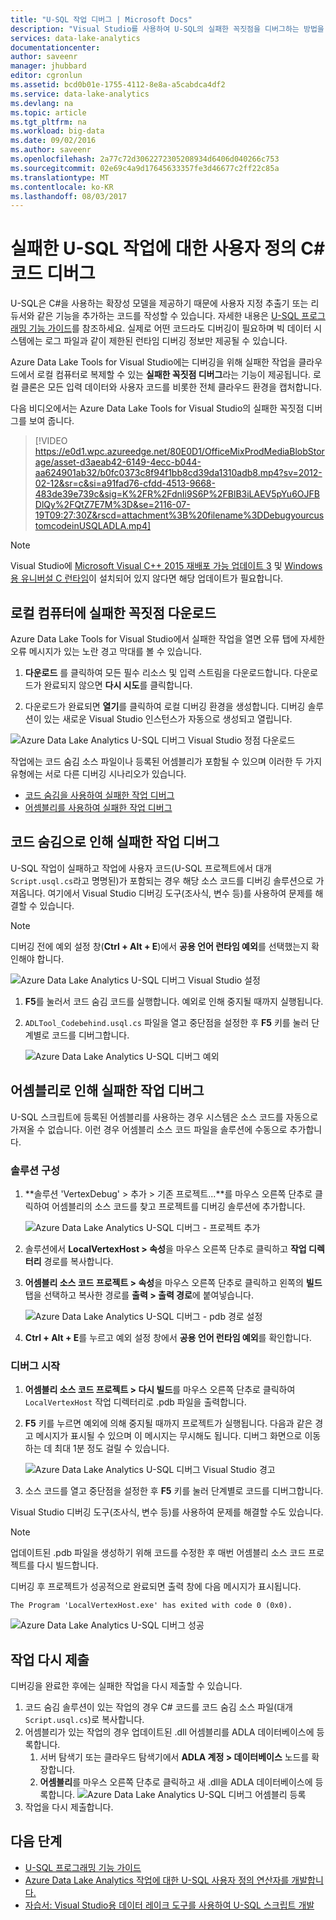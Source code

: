 ```yaml
---
title: "U-SQL 작업 디버그 | Microsoft Docs"
description: "Visual Studio를 사용하여 U-SQL의 실패한 꼭짓점을 디버그하는 방법을 알아봅니다."
services: data-lake-analytics
documentationcenter: 
author: saveenr
manager: jhubbard
editor: cgronlun
ms.assetid: bcd0b01e-1755-4112-8e8a-a5cabdca4df2
ms.service: data-lake-analytics
ms.devlang: na
ms.topic: article
ms.tgt_pltfrm: na
ms.workload: big-data
ms.date: 09/02/2016
ms.author: saveenr
ms.openlocfilehash: 2a77c72d3062272305208934d6406d040266c753
ms.sourcegitcommit: 02e69c4a9d17645633357fe3d46677c2ff22c85a
ms.translationtype: MT
ms.contentlocale: ko-KR
ms.lasthandoff: 08/03/2017
---
```

# <a name="debug-user-defined-c-code-for-failed-u-sql-jobs"></a>실패한 U-SQL 작업에 대한 사용자 정의 C# 코드 디버그

U-SQL은 C#을 사용하는 확장성 모델을 제공하기 때문에 사용자 지정 추출기 또는 리듀서와 같은 기능을 추가하는 코드를 작성할 수 있습니다. 자세한 내용은 [U-SQL 프로그래밍 기능 가이드](https://docs.microsoft.com/en-us/azure/data-lake-analytics/data-lake-analytics-u-sql-programmability-guide#use-user-defined-functions-udf)를 참조하세요. 실제로 어떤 코드라도 디버깅이 필요하며 빅 데이터 시스템에는 로그 파일과 같이 제한된 런타임 디버깅 정보만 제공될 수 있습니다.

Azure Data Lake Tools for Visual Studio에는 디버깅을 위해 실패한 작업을 클라우드에서 로컬 컴퓨터로 복제할 수 있는 **실패한 꼭짓점 디버그**라는 기능이 제공됩니다. 로컬 클론은 모든 입력 데이터와 사용자 코드를 비롯한 전체 클라우드 환경을 캡처합니다.

다음 비디오에서는 Azure Data Lake Tools for Visual Studio의 실패한 꼭짓점 디버그를 보여 줍니다.

> [!VIDEO https://e0d1.wpc.azureedge.net/80E0D1/OfficeMixProdMediaBlobStorage/asset-d3aeab42-6149-4ecc-b044-aa624901ab32/b0fc0373c8f94f1bb8cd39da1310adb8.mp4?sv=2012-02-12&sr=c&si=a91fad76-cfdd-4513-9668-483de39e739c&sig=K%2FR%2FdnIi9S6P%2FBlB3iLAEV5pYu6OJFBDlQy%2FQtZ7E7M%3D&se=2116-07-19T09:27:30Z&rscd=attachment%3B%20filename%3DDebugyourcustomcodeinUSQLADLA.mp4]
>

> [!NOTE]
> Visual Studio에 [Microsoft Visual C++ 2015 재배포 가능 업데이트 3](https://www.microsoft.com/en-us/download/details.aspx?id=53840) 및 [Windows용 유니버설 C 런타임](https://www.microsoft.com/download/details.aspx?id=50410)이 설치되어 있지 않다면 해당 업데이트가 필요합니다.

## <a name="download-failed-vertex-to-local-machine"></a>로컬 컴퓨터에 실패한 꼭짓점 다운로드

Azure Data Lake Tools for Visual Studio에서 실패한 작업을 열면 오류 탭에 자세한 오류 메시지가 있는 노란 경고 막대를 볼 수 있습니다.

1. **다운로드** 를 클릭하여 모든 필수 리소스 및 입력 스트림을 다운로드합니다. 다운로드가 완료되지 않으면 **다시 시도**를 클릭합니다.

2. 다운로드가 완료되면 **열기**를 클릭하여 로컬 디버깅 환경을 생성합니다. 디버깅 솔루션이 있는 새로운 Visual Studio 인스턴스가 자동으로 생성되고 열립니다.

![Azure Data Lake Analytics U-SQL 디버그 Visual Studio 정점 다운로드](./media/data-lake-analytics-debug-u-sql-jobs/data-lake-analytics-download-vertex.png)

작업에는 코드 숨김 소스 파일이나 등록된 어셈블리가 포함될 수 있으며 이러한 두 가지 유형에는 서로 다른 디버깅 시나리오가 있습니다.

- [코드 숨김을 사용하여 실패한 작업 디버그](#debug-job-failed-with-code-behind)
- [어셈블리를 사용하여 실패한 작업 디버그](#debug-job-failed-with-assemblies)


## <a name="debug-job-failed-with-code-behind"></a>코드 숨김으로 인해 실패한 작업 디버그

U-SQL 작업이 실패하고 작업에 사용자 코드(U-SQL 프로젝트에서 대개 `Script.usql.cs`라고 명명된)가 포함되는 경우 해당 소스 코드를 디버깅 솔루션으로 가져옵니다.  여기에서 Visual Studio 디버깅 도구(조사식, 변수 등)를 사용하여 문제를 해결할 수 있습니다.

> [!NOTE]
> 디버깅 전에 예외 설정 창(**Ctrl + Alt + E**)에서 **공용 언어 런타임 예외**를 선택했는지 확인해야 합니다.

![Azure Data Lake Analytics U-SQL 디버그 Visual Studio 설정](./media/data-lake-analytics-debug-u-sql-jobs/data-lake-analytics-clr-exception-setting.png)

1. **F5**를 눌러서 코드 숨김 코드를 실행합니다. 예외로 인해 중지될 때까지 실행됩니다.

2. `ADLTool_Codebehind.usql.cs` 파일을 열고 중단점을 설정한 후 **F5** 키를 눌러 단계별로 코드를 디버그합니다.

    ![Azure Data Lake Analytics U-SQL 디버그 예외](./media/data-lake-analytics-debug-u-sql-jobs/data-lake-analytics-debug-exception.png)

## <a name="debug-job-failed-with-assemblies"></a>어셈블리로 인해 실패한 작업 디버그

U-SQL 스크립트에 등록된 어셈블리를 사용하는 경우 시스템은 소스 코드를 자동으로 가져올 수 없습니다. 이런 경우 어셈블리 소스 코드 파일을 솔루션에 수동으로 추가합니다.

### <a name="configure-the-solution"></a>솔루션 구성

1. **솔루션 'VertexDebug' > 추가 > 기존 프로젝트...**를 마우스 오른쪽 단추로 클릭하여 어셈블리의 소스 코드를 찾고 프로젝트를 디버깅 솔루션에 추가합니다.

    ![Azure Data Lake Analytics U-SQL 디버그 - 프로젝트 추가](./media/data-lake-analytics-debug-u-sql-jobs/data-lake-analytics-add-project-to-debug-solution.png)

2. 솔루션에서 **LocalVertexHost > 속성**을 마우스 오른쪽 단추로 클릭하고 **작업 디렉터리** 경로를 복사합니다.

3. **어셈블리 소스 코드 프로젝트 > 속성**을 마우스 오른쪽 단추로 클릭하고 왼쪽의 **빌드** 탭을 선택하고 복사한 경로를 **출력 > 출력 경로**에 붙여넣습니다.

    ![Azure Data Lake Analytics U-SQL 디버그 - pdb 경로 설정](./media/data-lake-analytics-debug-u-sql-jobs/data-lake-analytics-set-pdb-path.png)

4. **Ctrl + Alt + E**를 누르고 예외 설정 창에서 **공용 언어 런타임 예외**를 확인합니다.

### <a name="start-debug"></a>디버그 시작

1. **어셈블리 소스 코드 프로젝트 > 다시 빌드**를 마우스 오른쪽 단추로 클릭하여 `LocalVertexHost` 작업 디렉터리로 .pdb 파일을 출력합니다.

2. **F5** 키를 누르면 예외에 의해 중지될 때까지 프로젝트가 실행됩니다. 다음과 같은 경고 메시지가 표시될 수 있으며 이 메시지는 무시해도 됩니다. 디버그 화면으로 이동하는 데 최대 1분 정도 걸릴 수 있습니다.

    ![Azure Data Lake Analytics U-SQL 디버그 Visual Studio 경고](./media/data-lake-analytics-debug-u-sql-jobs/data-lake-analytics-visual-studio-u-sql-debug-warning.png)

3. 소스 코드를 열고 중단점을 설정한 후 **F5** 키를 눌러 단계별로 코드를 디버그합니다.

Visual Studio 디버깅 도구(조사식, 변수 등)를 사용하여 문제를 해결할 수도 있습니다.

> [!NOTE]
> 업데이트된 .pdb 파일을 생성하기 위해 코드를 수정한 후 매번 어셈블리 소스 코드 프로젝트를 다시 빌드합니다.

디버깅 후 프로젝트가 성공적으로 완료되면 출력 창에 다음 메시지가 표시됩니다.

```
The Program 'LocalVertexHost.exe' has exited with code 0 (0x0).
```

![Azure Data Lake Analytics U-SQL 디버그 성공](./media/data-lake-analytics-debug-u-sql-jobs/data-lake-analytics-debug-succeed.png)

## <a name="resubmit-the-job"></a>작업 다시 제출

디버깅을 완료한 후에는 실패한 작업을 다시 제출할 수 있습니다.

1. 코드 숨김 솔루션이 있는 작업의 경우 C# 코드를 코드 숨김 소스 파일(대개 `Script.usql.cs`)로 복사합니다.
2. 어셈블리가 있는 작업의 경우 업데이트된 .dll 어셈블리를 ADLA 데이터베이스에 등록합니다.
    1. 서버 탐색기 또는 클라우드 탐색기에서 **ADLA 계정 > 데이터베이스** 노드를 확장합니다.
    2. **어셈블리**를 마우스 오른쪽 단추로 클릭하고 새 .dll을 ADLA 데이터베이스에 등록합니다. ![Azure Data Lake Analytics U-SQL 디버그 어셈블리 등록](./media/data-lake-analytics-debug-u-sql-jobs/data-lake-analytics-register-assembly.png)
3. 작업을 다시 제출합니다.

## <a name="next-steps"></a>다음 단계

- [U-SQL 프로그래밍 기능 가이드](data-lake-analytics-u-sql-programmability-guide.md)
- [Azure Data Lake Analytics 작업에 대한 U-SQL 사용자 정의 연산자를 개발합니다.](data-lake-analytics-u-sql-develop-user-defined-operators.md)
- [자습서: Visual Studio용 데이터 레이크 도구를 사용하여 U-SQL 스크립트 개발](data-lake-analytics-data-lake-tools-get-started.md)
